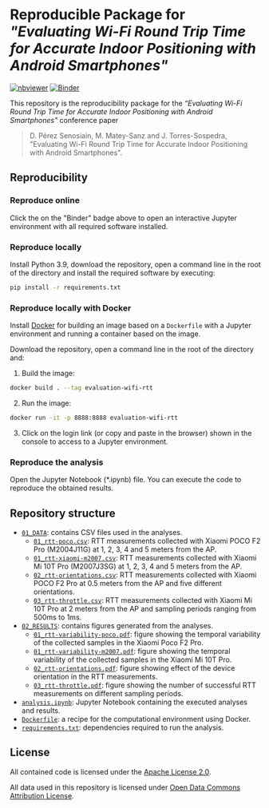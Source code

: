 # Reproducible Package for _"Evaluating Wi-Fi Round Trip Time for Accurate Indoor Positioning with Android Smartphones"_

[![nbviewer](https://raw.githubusercontent.com/jupyter/design/master/logos/Badges/nbviewer_badge.svg)](https://nbviewer.org/github/matey97/evaluation-wifi-rtt/)
[![Binder](https://mybinder.org/badge_logo.svg)](https://mybinder.org/v2/gh/matey97/evaluation-wifi-rtt/HEAD)

This repository is the reproducibility package for the _“Evaluating Wi-Fi Round Trip Time for Accurate Indoor Positioning with Android Smartphones"_ conference paper

> D. Pérez Senosiain, M. Matey-Sanz and J. Torres-Sospedra, "Evaluating Wi-Fi Round Trip Time for Accurate Indoor Positioning with Android Smartphones". 


## Reproducibility

### Reproduce online
Click the on the "Binder" badge above to open an interactive Jupyter environment with all required software installed.


### Reproduce locally
Install Python 3.9, download the repository, open a command line in the root of the directory and install the required software by executing:

```bash
pip install -r requirements.txt
```

### Reproduce locally with Docker
Install [Docker](https://www.docker.com) for building an image based on a `Dockerfile` with a Jupyter environment and running a container based on the image.

Download the repository, open a command line in the root of the directory and:

1. Build the image:

```bash
docker build . --tag evaluation-wifi-rtt
```

2. Run the image:

```bash
docker run -it -p 8888:8888 evaluation-wifi-rtt
```

3. Click on the login link (or copy and paste in the browser) shown in the console to access to a Jupyter environment.

### Reproduce the analysis
Open the Jupyter Notebook (*.ipynb) file. You can execute the code to reproduce the obtained results.


## Repository structure

- [`01_DATA`](./01_DATA): contains CSV files used in the analyses.
  - [`01_rtt-poco.csv`](./01_DATA/O1_rtt-poco.csv): RTT measurements collected with Xiaomi POCO F2 Pro (M2004J11G) at 1, 2, 3, 4 and 5 meters from the AP.
  - [`01_rtt-xiaomi-m2007.csv`](./01_DATA/O1_rtt-xiaomi-m2007.csv): RTT measurements collected with Xiaomi Mi 10T Pro (M2007J3SG) at 1, 2, 3, 4 and 5 meters from the AP.
  - [`02_rtt-orientations.csv`](./01_DATA/O2_rtt-orientations.csv): RTT measurements collected with Xiaomi POCO F2 Pro at 0.5 meters from the AP and five different orientations.
  - [`03_rtt-throttle.csv`](./01_DATA/O3_rtt-throttle.csv): RTT measurements collected with Xiaomi Mi 10T Pro at 2 meters from the AP and sampling periods ranging from 500ms to 1ms.
- [`02_RESULTS`](./02_RESULTS): contains figures generated from the analyses.
  - [`01_rtt-variability-poco.pdf`](./02_RESULTS/O1_rtt-variability-poco.pdf): figure showing the temporal variability of the collected samples in the Xiaomi Poco F2 Pro.
  - [`01_rtt-variability-m2007.pdf`](./02_RESULTS/O1_rtt-variability-m2007.pdf): figure showing the temporal variability of the collected samples in the Xiaomi Mi 10T Pro.
  - [`02_rtt-orientations.pdf`](./02_RESULTS/O2_rtt-orientations.pdf): figure showing effect of the device orientation in the RTT measurements.
  - [`03_rtt-throttle.pdf`](./02_RESULTS/O3_rtt-throttle.pdf): figure showing the number of successful RTT measurements on different sampling periods.
- [`analysis.ipynb`](./analysis.ipynb): Jupyter Notebook containing the executed analyses and results.
- [`Dockerfile`](./Dockerfile): a recipe for the computational environment using Docker.
- [`requirements.txt`](./requirements.txt): dependencies required to run the analysis.


## License

All contained code is licensed under the [Apache License 2.0](./LICENSE).

All data used in this repository is licensed under [Open Data Commons Attribution License](http://opendatacommons.org/licenses/by/1.0/).